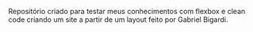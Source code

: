 Repositório criado para testar meus conhecimentos com flexbox e clean code criando um site a partir de um layout feito por Gabriel Bigardi.